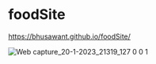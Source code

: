 # foodSite

https://bhusawant.github.io/foodSite/


![Web capture_20-1-2023_21319_127 0 0 1](https://user-images.githubusercontent.com/102148710/213555636-b26e9811-cb4f-4665-8b4e-973bbcacc1b3.jpeg)
